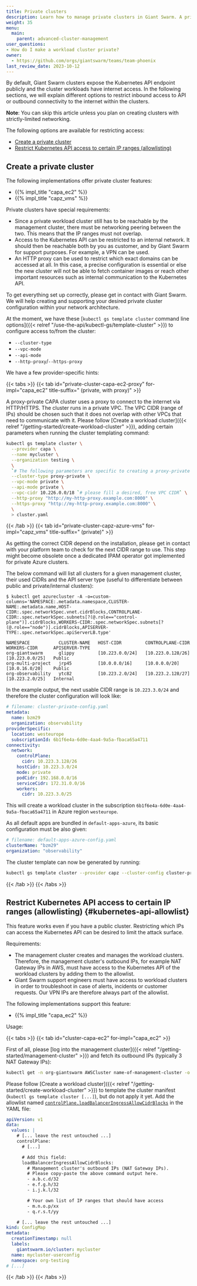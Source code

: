 ```yaml
---
title: Private clusters
description: Learn how to manage private clusters in Giant Swarm. A private cluster lets you limit the Kubernetes API access and at the same time control egress traffic of your workload using a proxy.
weight: 35
menu:
  main:
    parent: advanced-cluster-management
user_questions:
- How do I make a workload cluster private?
owner:
  - https://github.com/orgs/giantswarm/teams/team-phoenix
last_review_date: 2023-10-12
---
```


By default, Giant Swarm clusters expose the Kubernetes API endpoint publicly and the cluster workloads have internet access. In the following sections, we will explain different options to restrict inbound access to API or outbound connectivity to the internet within the clusters.

**Note**: You can skip this article unless you plan on creating clusters with strictly-limited networking.

The following options are available for restricting access:

- [Create a private cluster](#create-a-private-cluster)
- [Restrict Kubernetes API access to certain IP ranges (allowlisting)](#kubernetes-api-allowlist)

## Create a private cluster

The following implementations offer private cluster features:

- {{% impl_title "capa_ec2" %}}
- {{% impl_title "capz_vms" %}}

Private clusters have special requirements:

- Since a private workload cluster still has to be reachable by the management cluster, there must be networking peering between the two. This means that the IP ranges must not overlap.
- Access to the Kubernetes API can be restricted to an internal network. It should then be reachable both by you as customer, and by Giant Swarm for support purposes. For example, a VPN can be used.
- An HTTP proxy can be used to restrict which exact domains can be accessed at all. In this case, a precise configuration is essential or else the new cluster will not be able to fetch container images or reach other important resources such as internal communication to the Kubernetes API.

To get everything set up correctly, please get in contact with Giant Swarm. We will help creating and supporting your desired private cluster configuration within your network architecture.

At the moment, we have these [`kubectl gs template cluster` command line options]({{< relref "/use-the-api/kubectl-gs/template-cluster" >}}) to configure access to/from the cluster:

- `--cluster-type`
- `--vpc-mode`
- `--api-mode`
- `--http-proxy`/`--https-proxy`

We have a few provider-specific hints:

{{< tabs >}}
{{< tab id="private-cluster-capa-ec2-proxy" for-impl="capa_ec2" title-suffix=" (private, with proxy)" >}}

A proxy-private CAPA cluster uses a proxy to connect to the internet via HTTP/HTTPS. The cluster runs in a private VPC. The VPC CIDR (range of IPs) should be chosen such that it does not overlap with other VPCs that need to communicate with it. Please follow [Create a workload cluster]({{< relref "/getting-started/create-workload-cluster" >}}), adding certain parameters when running the cluster templating command:

```sh
kubectl gs template cluster \
  --provider capa \
  --name mycluster \
  --organization testing \
  \
  `# The following parameters are specific to creating a proxy-private cluster` \
  --cluster-type proxy-private \
  --vpc-mode private \
  --api-mode private \
  --vpc-cidr 10.226.0.0/18 `# please fill a desired, free VPC CIDR` \
  --http-proxy "http://my-http-proxy.example.com:8000" \
  --https-proxy "http://my-http-proxy.example.com:8000" \
  \
  > cluster.yaml
```

{{< /tab >}}
{{< tab id="private-cluster-capz-azure-vms" for-impl="capz_vms" title-suffix=" (private)" >}}

As getting the correct CIDR depend on the installation, please get in contact with your platform team to check for the next CIDR range to use. This step might become obsolete once a dedicated IPAM operator got implemented for private Azure clusters.

The below command will list all clusters for a given management cluster, their used CIDRs and the API server type (useful to differentiate between public and private/internal clusters):

```text
$ kubectl get azurecluster -A -o=custom-columns='NAMESPACE:.metadata.namespace,CLUSTER-NAME:.metadata.name,HOST-CIDR:.spec.networkSpec.vnet.cidrBlocks,CONTROLPLANE-CIDR:.spec.networkSpec.subnets[?(@.role=="control-plane")].cidrBlocks,WORKERS-CIDR:.spec.networkSpec.subnets[?(@.role=="node")].cidrBlocks,APISERVER-TYPE:.spec.networkSpec.apiServerLB.type'

NAMESPACE           CLUSTER-NAME   HOST-CIDR         CONTROLPLANE-CIDR   WORKERS-CIDR      APISERVER-TYPE
org-giantswarm      glippy         [10.223.0.0/24]   [10.223.0.128/26]   [10.223.0.0/25]   Public
org-multi-project   jrp45          [10.0.0.0/16]     [10.0.0.0/20]       [10.0.16.0/20]    Public
org-observability   ytc82          [10.223.2.0/24]   [10.223.2.128/27]   [10.223.2.0/25]   Internal
```

In the example output, the next usable CIDR range is `10.223.3.0/24` and therefore the cluster configuration will look like:

```yaml
# filename: cluster-private-config.yaml
metadata:
  name: bzm29
  organization: observability
providerSpecific:
  location: westeurope
  subscriptionId: 6b1f6e4a-6d0e-4aa4-9a5a-fbaca65a4711
connectivity:
  network:
    controlPlane:
      cidr: 10.223.3.128/26
    hostCidr: 10.223.3.0/24
    mode: private
    podCidr: 192.168.0.0/16
    serviceCidr: 172.31.0.0/16
    workers:
      cidr: 10.223.3.0/25
```

This will create a workload cluster in the subscription `6b1f6e4a-6d0e-4aa4-9a5a-fbaca65a4711` in Azure region `westeurope`.

As all default apps are bundled in `default-apps-azure`, its basic configuration must be also given:

```yaml
# filename: default-apps-azure-config.yaml
clusterName: "bzm29"
organization: "observability"
```

The cluster template can now be generated by running:

```sh
kubectl gs template cluster --provider capz --cluster-config cluster-private-config.yaml --default-app-config default-apps-azure-config.yaml --output cluster.yaml
```

{{< /tab >}}
{{< /tabs >}}

## Restrict Kubernetes API access to certain IP ranges (allowlisting) {#kubernetes-api-allowlist}

This feature works even if you have a public cluster. Restricting which IPs can access the Kubernetes API can be desired to limit the attack surface.

Requirements:

- The management cluster creates and manages the workload clusters. Therefore, the management cluster's outbound IPs, for example NAT Gateway IPs in AWS, must have access to the Kubernetes API of the workload clusters by adding them to the allowlist.
- Giant Swarm support engineers must have access to workload clusters in order to troubleshoot in case of alerts, incidents or customer requests. Our VPN IPs are therefore always part of the allowlist.

The following implementations support this feature:

- {{% impl_title "capa_ec2" %}}

Usage:

{{< tabs >}}
{{< tab id="cluster-capa-ec2" for-impl="capa_ec2" >}}

First of all, please [log into the management cluster]({{< relref "/getting-started/management-cluster" >}}) and fetch its outbound IPs (typically 3 NAT Gateway IPs):

```sh
kubectl get -n org-giantswarm AWSCluster name-of-management-cluster -o go-template='{{ range .status.networkStatus.natGatewaysIPs }}- {{ . }}/32{{ "\n" }}{{ end }}'
```

Please follow [Create a workload cluster]({{< relref "/getting-started/create-workload-cluster" >}}) to template the cluster manifest (`kubectl gs template cluster [...]`), but do not apply it yet. Add the allowlist named [`controlPlane.loadBalancerIngressAllowCidrBlocks`](https://github.com/giantswarm/cluster-aws/blob/master/helm/cluster-aws/README.md#control-plane) in the YAML file:

```yaml
apiVersion: v1
data:
  values: |
    # [... leave the rest untouched ...]
    controlPlane:
      # [...]

      # Add this field:
      loadBalancerIngressAllowCidrBlocks:
        # Management cluster's outbound IPs (NAT Gateway IPs).
        # Please copy-paste the above command output here.
        - a.b.c.d/32
        - e.f.g.h/32
        - i.j.k.l/32

        # Your own list of IP ranges that should have access
        - m.n.o.p/xx
        - q.r.s.t/yy

    # [... leave the rest untouched ...]
kind: ConfigMap
metadata:
  creationTimestamp: null
  labels:
    giantswarm.io/cluster: mycluster
  name: mycluster-userconfig
  namespace: org-testing
# [...]
```

{{< /tab >}}
{{< /tabs >}}
